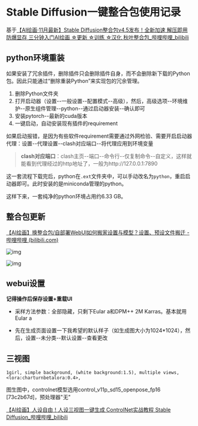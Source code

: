 # Stable Diffusion一键整合包使用记录

基于[【AI绘画·11月最新】Stable Diffusion整合包v4.5发布！全新加速 解压即用 防爆显存 三分钟入门AI绘画 ☆更新 ☆训练 ☆汉化 秋叶整合包_哔哩哔哩_bilibili](https://www.bilibili.com/video/BV1iM4y1y7oA/)

## python环境重装

如果安装了冗余插件，删除插件只会删除插件自身，而不会删除新下载的Python包。因此只能通过“删除重装Python”来实现包的冗余管理。

1. 删除Python文件夹
2. 打开启动器（设置--一般设置--配置模式--高级），然后，高级选项--环境维护--原生组件管理--python--通过启动器安装--确认即可
3. 安装pytorch--最新的cuda版本
4. 一键启动，自动安装现有插件的requirement

如果启动报错，是因为有些软件requirement需要通过外网检验、需要开启启动器代理：设置--代理设置--clash对应端口--将代理应用到环境变量

> **clash对应端口**：clash主页--端口--命令行--仅复制命令--自定义，这样就能看到代理经过的http地址了，一般为http://127.0.0.1:7890

这一套流程下载完后，python在`.ext`文件夹中，可以手动改名为`python`，重启启动器即可。此时安装的是miniconda管理的python。

这样下来，一套纯净的python环境占用约6.33 GB。

## 整合包更新

[【AI绘画】换整合包/自部署WebUI如何搬家设置与模型？设置、预设文件搬迁 - 哔哩哔哩 (bilibili.com)](https://www.bilibili.com/read/cv24389699/)

![img](https://i0.hdslb.com/bfs/article/794bc69b14214b6267d09cd2ed2ed20af4a04e34.png@1256w_824h_!web-article-pic.webp)

![img](https://i0.hdslb.com/bfs/article/watermark/1a8d7575cb0ab7e429bdd678d32fb222e5d129cb.png@1256w_1222h_!web-article-pic.webp)

## webui设置

**记得操作后保存设置+重载UI**

- 采样方法参数：全部隐藏，只剩下Eular a和DPM++ 2M Karras。基本就用Eular a

- 先在生成页面设置一下我希望的默认样子（如生成图大小为1024*1024），然后，设置--未分类--默认设置--查看更改

## 三视图

```
1girl, simple background, (white background:1.5), multiple views, <lora:charturnbetalora:0.4>, 
```

图生图中，controlnet模型选用control_v11p_sd15_openpose_fp16 [73c2b67d]，预处理器"无"

[【AI绘画】人设自由！人设三视图一键生成 ControlNet实战教程 Stable Diffusion_哔哩哔哩_bilibili](https://www.bilibili.com/video/BV1gk4y1h7xF/)